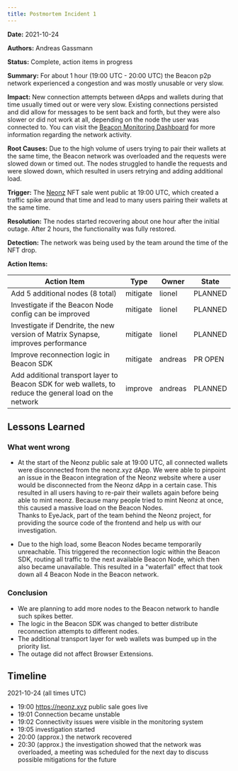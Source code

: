 ```yaml
---
title: Postmortem Incident 1
---
```


**Date:** 2021-10-24

**Authors:** Andreas Gassmann

**Status:** Complete, action items in progress

**Summary:** For about 1 hour (19:00 UTC - 20:00 UTC) the Beacon p2p network experienced a congestion and was mostly unusable or very slow.

**Impact:** New connection attempts between dApps and wallets during that time usually timed out or were very slow. Existing connections persisted and did allow for messages to be sent back and forth, but they were also slower or did not work at all, depending on the node the user was connected to. You can visit the [Beacon Monitoring Dashboard](https://status.walletbeacon.io/d/_98Bc2k7z/dashboard?orgId=1&from=1635096600000&to=1635123599000) for more information regarding the network activity.

**Root Causes:** Due to the high volume of users trying to pair their wallets at the same time, the Beacon network was overloaded and the requests were slowed down or timed out. The nodes struggled to handle the requests and were slowed down, which resulted in users retrying and adding additional load.

**Trigger:** The [Neonz](https://neonz.xyz/) NFT sale went public at 19:00 UTC, which created a traffic spike around that time and lead to many users pairing their wallets at the same time.

**Resolution:** The nodes started recovering about one hour after the initial outage. After 2 hours, the functionality was fully restored.

**Detection:** The network was being used by the team around the time of the NFT drop.

**Action Items:**

| Action Item                                                                                             | Type     | Owner   | State   |
| ------------------------------------------------------------------------------------------------------- | -------- | ------- | ------- |
| Add 5 additional nodes (8 total)                                                                        | mitigate | lionel  | PLANNED |
| Investigate if the Beacon Node config can be improved                                                   | mitigate | lionel  | PLANNED |
| Investigate if Dendrite, the new version of Matrix Synapse, improves performance                        | mitigate | lionel  | PLANNED |
| Improve reconnection logic in Beacon SDK                                                                | mitigate | andreas | PR OPEN |
| Add additional transport layer to Beacon SDK for web wallets, to reduce the general load on the network | improve  | andreas | PLANNED |

## Lessons Learned

### What went wrong

- At the start of the Neonz public sale at 19:00 UTC, all connected wallets were disconnected from the neonz.xyz dApp. We were able to pinpoint an issue in the Beacon integration of the Neonz website where a user would be disconnected from the Neonz dApp in a certain case. This resulted in all users having to re-pair their wallets again before being able to mint neonz. Because many people tried to mint Neonz at once, this caused a massive load on the Beacon Nodes.  
  Thanks to EyeJack, part of the team behind the Neonz project, for providing the source code of the frontend and help us with our investigation.

- Due to the high load, some Beacon Nodes became temporarily unreachable. This triggered the reconnection logic within the Beacon SDK, routing all traffic to the next available Beacon Node, which then also became unavailable. This resulted in a "waterfall" effect that took down all 4 Beacon Node in the Beacon network.

### Conclusion

- We are planning to add more nodes to the Beacon network to handle such spikes better.
- The logic in the Beacon SDK was changed to better distribute reconnection attempts to different nodes.
- The additional transport layer for web wallets was bumped up in the priority list.
- The outage did not affect Browser Extensions.

## Timeline

2021-10-24 (all times UTC)

- 19:00 https://neonz.xyz public sale goes live
- 19:01 Connection became unstable
- 19:02 Connectivity issues were visible in the monitoring system
- 19:05 investigation started
- 20:00 (approx.) the network recovered
- 20:30 (approx.) the investigation showed that the network was overloaded, a meeting was scheduled for the next day to discuss possible mitigations for the future
